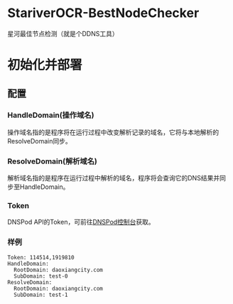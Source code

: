 # StariverOCR-BestNodeChecker
星河最佳节点检测（就是个DDNS工具）

# 初始化并部署
## 配置
### HandleDomain(操作域名)
操作域名指的是程序将在运行过程中改变解析记录的域名，它将与本地解析的ResolveDomain同步。
### ResolveDomain(解析域名)
解析域名指的是程序在运行过程中解析的域名，程序将会查询它的DNS结果并同步至HandleDomain。
### Token
DNSPod API的Token，可前往[DNSPod控制台](https://console.dnspod.cn/)获取。
### 样例
```
Token: 114514,1919810
HandleDomain:
  RootDomain: daoxiangcity.com
  SubDomain: test-0
ResolveDomain:
  RootDomain: daoxiangcity.com
  SubDomain: test-1
```